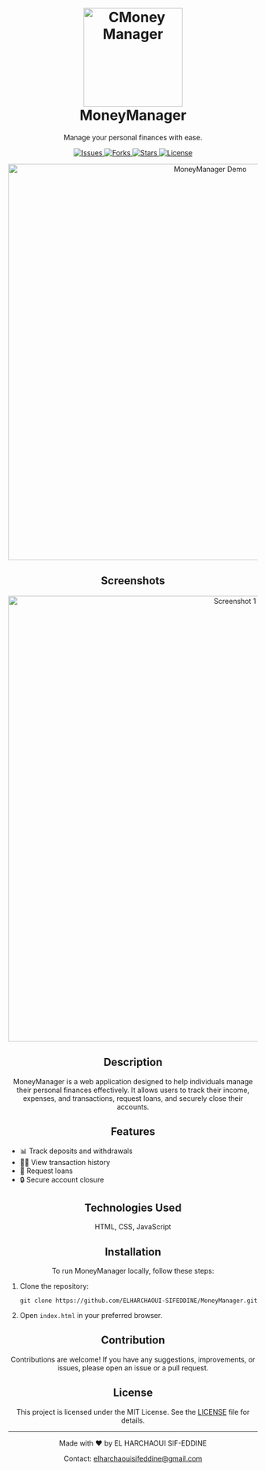 <!-- Title and Description -->
<h1 align="center">
  <br>
  <img src="https://github.com/user-attachments/assets/41811dfb-ff52-44f1-8039-dd513e2f183c" alt="CMoney Manager" width="200">
  <br>
  MoneyManager
  <br>
</h1>

<p align="center">Manage your personal finances with ease.</p>

<!-- Badges -->
<p align="center">
  <a href="https://github.com/ELHARCHAOUI-SIFEDDINE/MoneyManager/issues">
    <img src="https://img.shields.io/github/issues/ELHARCHAOUI-SIFEDDINE/MoneyManager.svg" alt="Issues">
  </a>
  <a href="https://github.com/ELHARCHAOUI-SIFEDDINE/MoneyManager/network">
    <img src="https://img.shields.io/github/forks/ELHARCHAOUI-SIFEDDINE/MoneyManager.svg" alt="Forks">
  </a>
  <a href="https://github.com/ELHARCHAOUI-SIFEDDINE/MoneyManager/stargazers">
    <img src="https://img.shields.io/github/stars/ELHARCHAOUI-SIFEDDINE/MoneyManager.svg" alt="Stars">
  </a>
  <a href="https://github.com/ELHARCHAOUI-SIFEDDINE/MoneyManager/blob/main/LICENSE">
    <img src="https://img.shields.io/github/license/ELHARCHAOUI-SIFEDDINE/MoneyManager.svg" alt="License">
  </a>
</p>

<!-- Demo GIF -->
<p align="center">
  <img src="demo.gif" alt="MoneyManager Demo" width="800">
</p>

<!-- Screenshots -->
<h2 align="center">Screenshots</h2>

<p align="center">
  <img src="https://github.com/user-attachments/assets/d61cbf6d-792c-49b9-b805-42b093e41415" alt="Screenshot 1" width="900">
</p>

<!-- Description and Features -->
<h2 align="center">Description</h2>

<p align="center">
  MoneyManager is a web application designed to help individuals manage their personal finances effectively. It allows users to track their income, expenses, and transactions, request loans, and securely close their accounts.
</p>

<h2 align="center">Features</h2>

<p align="center">
  <ul>
    <li>📊 Track deposits and withdrawals</li>
    <li>🕵️‍♂️ View transaction history</li>
    <li>💸 Request loans</li>
    <li>🔒 Secure account closure</li>
  </ul>
</p>

<!-- Technologies Used -->
<h2 align="center">Technologies Used</h2>

<p align="center">
  HTML, CSS, JavaScript
</p>

<!-- Installation Instructions -->
<h2 align="center">Installation</h2>

<p align="center">
  To run MoneyManager locally, follow these steps:
</p>

<p align="center">
  <ol>
    <li>Clone the repository:
      <pre><code>git clone https://github.com/ELHARCHAOUI-SIFEDDINE/MoneyManager.git</code></pre>
    </li>
    <li>Open <code>index.html</code> in your preferred browser.</li>
  </ol>
</p>

<!-- Contribution Guidelines -->
<h2 align="center">Contribution</h2>

<p align="center">
  Contributions are welcome! If you have any suggestions, improvements, or issues, please open an issue or a pull request.
</p>

<!-- License Information -->
<h2 align="center">License</h2>

<p align="center">
  This project is licensed under the MIT License. See the <a href="LICENSE">LICENSE</a> file for details.
</p>

---

<p align="center">Made with ❤️ by EL HARCHAOUI SIF-EDDINE</p>

<p align="center">
  Contact: <a href="mailto:elharchaouisifeddine@gmail.com">elharchaouisifeddine@gmail.com</a>
</p>
